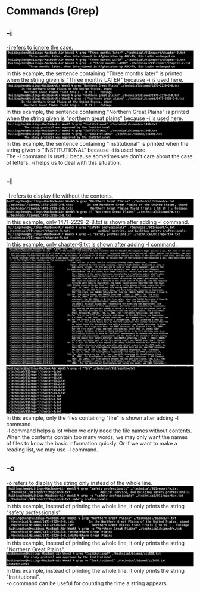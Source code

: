 # Commands (Grep)
## -i
-i refers to ignore the case.
![image](grepCommandi1.png)
In this example, the sentence containing "Three months later" is printed when the string given is "Three months LATER" because -i is used here.
![image](grepCommandi2.png)
In this example, the sentence containing "Northern Great Plains" is printed when the string given is "northern great plains" because -i is used here.
![image](grepCommandi3.png)
In this example, the sentence containing "Institutional" is printed when the string given is "INSTITUTIONAL" because -i is used here.\
The -i command is useful because sometimes we don't care about the case of letters, -i helps us to deal with this situation.

## -l
-l refers to display file without the contents.
![image](grepCommandl1.png)
In this example, only 1471-2229-2-8.txt is shown after adding -l command.
![image](grepCommandl2.png)
In this example, only chapter-9.txt is shown after adding -l command.
![image](grepCommandl3_1.png)
![image](grepCommandl3_2.png)
In this example, only the files containing "fire" is shown after adding -l command.\
-l command helps a lot when we only need the file names without contents. When the contents contain too many words, we may only want the names of files to know the basic information quickly. Or if we want to make a reading list, we may use -l command.

## -o
-o refers to display the string only instead of the whole line.
![image](grepCommando1.png)
In this example, instead of printing the whole line, it only prints the string "safety professionals".
![image](grepCommando2.png)
In this example, instead of printing the whole line, it only prints the string "Northern Great Plains".
![image](grepCommando3.png)
In this example, instead of printing the whole line, it only prints the string "Institutional".\
-o command can be useful for counting the time a string appears. 
